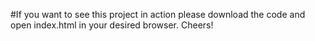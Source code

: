#If you want to see this project in action please download the code and open index.html in your desired browser. Cheers!

